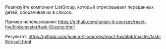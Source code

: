 Реализуйте компонент ListGroup, который отрисовывает переданных детей, оборачивая их в список.

Пример использования: https://github.com/junjun-it-courses/react-hw/blob/master/task-6/using.html

Результат: https://github.com/junjun-it-courses/react-hw/blob/master/task-6/result.html